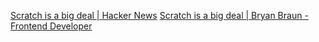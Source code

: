 
[Scratch is a big deal | Hacker News](https://news.ycombinator.com/item?id=32120445)
[Scratch is a big deal | Bryan Braun - Frontend Developer](https://www.bryanbraun.com/2022/07/16/scratch-is-a-big-deal/)
